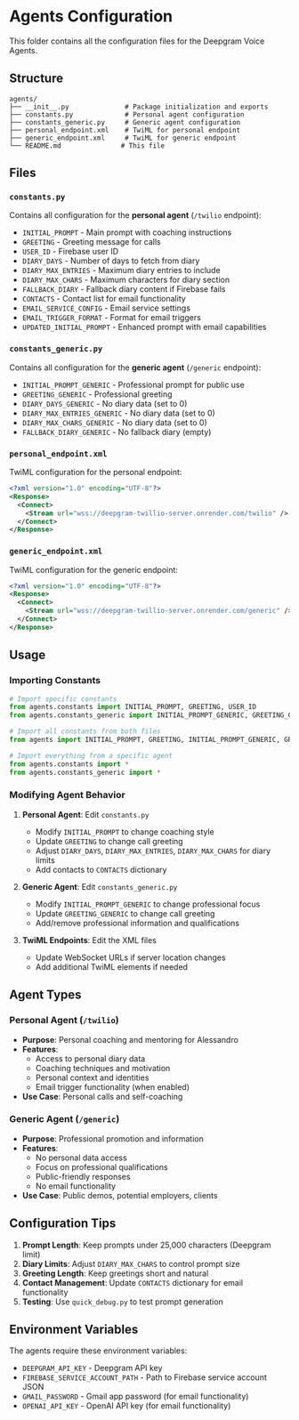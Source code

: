 # Agents Configuration

This folder contains all the configuration files for the Deepgram Voice Agents.

## Structure

```
agents/
├── __init__.py              # Package initialization and exports
├── constants.py             # Personal agent configuration
├── constants_generic.py     # Generic agent configuration
├── personal_endpoint.xml    # TwiML for personal endpoint
├── generic_endpoint.xml     # TwiML for generic endpoint
└── README.md               # This file
```

## Files

### `constants.py`
Contains all configuration for the **personal agent** (`/twilio` endpoint):
- `INITIAL_PROMPT` - Main prompt with coaching instructions
- `GREETING` - Greeting message for calls
- `USER_ID` - Firebase user ID
- `DIARY_DAYS` - Number of days to fetch from diary
- `DIARY_MAX_ENTRIES` - Maximum diary entries to include
- `DIARY_MAX_CHARS` - Maximum characters for diary section
- `FALLBACK_DIARY` - Fallback diary content if Firebase fails
- `CONTACTS` - Contact list for email functionality
- `EMAIL_SERVICE_CONFIG` - Email service settings
- `EMAIL_TRIGGER_FORMAT` - Format for email triggers
- `UPDATED_INITIAL_PROMPT` - Enhanced prompt with email capabilities

### `constants_generic.py`
Contains all configuration for the **generic agent** (`/generic` endpoint):
- `INITIAL_PROMPT_GENERIC` - Professional prompt for public use
- `GREETING_GENERIC` - Professional greeting
- `DIARY_DAYS_GENERIC` - No diary data (set to 0)
- `DIARY_MAX_ENTRIES_GENERIC` - No diary data (set to 0)
- `DIARY_MAX_CHARS_GENERIC` - No diary data (set to 0)
- `FALLBACK_DIARY_GENERIC` - No fallback diary (empty)

### `personal_endpoint.xml`
TwiML configuration for the personal endpoint:
```xml
<?xml version="1.0" encoding="UTF-8"?>
<Response>
  <Connect>
    <Stream url="wss://deepgram-twillio-server.onrender.com/twilio" />
  </Connect>
</Response>
```

### `generic_endpoint.xml`
TwiML configuration for the generic endpoint:
```xml
<?xml version="1.0" encoding="UTF-8"?>
<Response>
  <Connect>
    <Stream url="wss://deepgram-twillio-server.onrender.com/generic" />
  </Connect>
</Response>
```

## Usage

### Importing Constants
```python
# Import specific constants
from agents.constants import INITIAL_PROMPT, GREETING, USER_ID
from agents.constants_generic import INITIAL_PROMPT_GENERIC, GREETING_GENERIC

# Import all constants from both files
from agents import INITIAL_PROMPT, GREETING, INITIAL_PROMPT_GENERIC, GREETING_GENERIC

# Import everything from a specific agent
from agents.constants import *
from agents.constants_generic import *
```

### Modifying Agent Behavior

1. **Personal Agent**: Edit `constants.py`
   - Modify `INITIAL_PROMPT` to change coaching style
   - Update `GREETING` to change call greeting
   - Adjust `DIARY_DAYS`, `DIARY_MAX_ENTRIES`, `DIARY_MAX_CHARS` for diary limits
   - Add contacts to `CONTACTS` dictionary

2. **Generic Agent**: Edit `constants_generic.py`
   - Modify `INITIAL_PROMPT_GENERIC` to change professional focus
   - Update `GREETING_GENERIC` to change call greeting
   - Add/remove professional information and qualifications

3. **TwiML Endpoints**: Edit the XML files
   - Update WebSocket URLs if server location changes
   - Add additional TwiML elements if needed

## Agent Types

### Personal Agent (`/twilio`)
- **Purpose**: Personal coaching and mentoring for Alessandro
- **Features**: 
  - Access to personal diary data
  - Coaching techniques and motivation
  - Personal context and identities
  - Email trigger functionality (when enabled)
- **Use Case**: Personal calls and self-coaching

### Generic Agent (`/generic`)
- **Purpose**: Professional promotion and information
- **Features**:
  - No personal data access
  - Focus on professional qualifications
  - Public-friendly responses
  - No email functionality
- **Use Case**: Public demos, potential employers, clients

## Configuration Tips

1. **Prompt Length**: Keep prompts under 25,000 characters (Deepgram limit)
2. **Diary Limits**: Adjust `DIARY_MAX_CHARS` to control prompt size
3. **Greeting Length**: Keep greetings short and natural
4. **Contact Management**: Update `CONTACTS` dictionary for email functionality
5. **Testing**: Use `quick_debug.py` to test prompt generation

## Environment Variables

The agents require these environment variables:
- `DEEPGRAM_API_KEY` - Deepgram API key
- `FIREBASE_SERVICE_ACCOUNT_PATH` - Path to Firebase service account JSON
- `GMAIL_PASSWORD` - Gmail app password (for email functionality)
- `OPENAI_API_KEY` - OpenAI API key (for email functionality)
